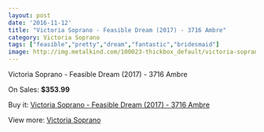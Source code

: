 ```yaml
---
layout: post
date: '2016-11-12'
title: "Victoria Soprano - Feasible Dream (2017) - 3716 Ambre"
category: Victoria Soprano
tags: ["feasible","pretty","dream","fantastic","bridesmaid"]
image: http://img.metalkind.com/100023-thickbox_default/victoria-soprano-feasible-dream-2017-3716-ambre.jpg
---
```

Victoria Soprano - Feasible Dream (2017) - 3716 Ambre

On Sales: **$353.99**
<a href="https://www.metalkind.com/en/victoria-soprano/22998-victoria-soprano-feasible-dream-2017-3716-ambre.html"><amp-img layout="responsive" width="600" height="600" src="//img.metalkind.com/100023-thickbox_default/victoria-soprano-feasible-dream-2017-3716-ambre.jpg" alt="Victoria Soprano - Feasible Dream (2017) - 3716 Ambre 0" /></a>
<a href="https://www.metalkind.com/en/victoria-soprano/22998-victoria-soprano-feasible-dream-2017-3716-ambre.html"><amp-img layout="responsive" width="600" height="600" src="//img.metalkind.com/100024-thickbox_default/victoria-soprano-feasible-dream-2017-3716-ambre.jpg" alt="Victoria Soprano - Feasible Dream (2017) - 3716 Ambre 1" /></a>
<a href="https://www.metalkind.com/en/victoria-soprano/22998-victoria-soprano-feasible-dream-2017-3716-ambre.html"><amp-img layout="responsive" width="600" height="600" src="//img.metalkind.com/100025-thickbox_default/victoria-soprano-feasible-dream-2017-3716-ambre.jpg" alt="Victoria Soprano - Feasible Dream (2017) - 3716 Ambre 2" /></a>
<a href="https://www.metalkind.com/en/victoria-soprano/22998-victoria-soprano-feasible-dream-2017-3716-ambre.html"><amp-img layout="responsive" width="600" height="600" src="//img.metalkind.com/100026-thickbox_default/victoria-soprano-feasible-dream-2017-3716-ambre.jpg" alt="Victoria Soprano - Feasible Dream (2017) - 3716 Ambre 3" /></a>
<a href="https://www.metalkind.com/en/victoria-soprano/22998-victoria-soprano-feasible-dream-2017-3716-ambre.html"><amp-img layout="responsive" width="600" height="600" src="//img.metalkind.com/100027-thickbox_default/victoria-soprano-feasible-dream-2017-3716-ambre.jpg" alt="Victoria Soprano - Feasible Dream (2017) - 3716 Ambre 4" /></a>
<a href="https://www.metalkind.com/en/victoria-soprano/22998-victoria-soprano-feasible-dream-2017-3716-ambre.html"><amp-img layout="responsive" width="600" height="600" src="//img.metalkind.com/100028-thickbox_default/victoria-soprano-feasible-dream-2017-3716-ambre.jpg" alt="Victoria Soprano - Feasible Dream (2017) - 3716 Ambre 5" /></a>
<a href="https://www.metalkind.com/en/victoria-soprano/22998-victoria-soprano-feasible-dream-2017-3716-ambre.html"><amp-img layout="responsive" width="600" height="600" src="//img.metalkind.com/100029-thickbox_default/victoria-soprano-feasible-dream-2017-3716-ambre.jpg" alt="Victoria Soprano - Feasible Dream (2017) - 3716 Ambre 6" /></a>
<a href="https://www.metalkind.com/en/victoria-soprano/22998-victoria-soprano-feasible-dream-2017-3716-ambre.html"><amp-img layout="responsive" width="600" height="600" src="//img.metalkind.com/100031-thickbox_default/victoria-soprano-feasible-dream-2017-3716-ambre.jpg" alt="Victoria Soprano - Feasible Dream (2017) - 3716 Ambre 7" /></a>

Buy it: [Victoria Soprano - Feasible Dream (2017) - 3716 Ambre](https://www.metalkind.com/en/victoria-soprano/22998-victoria-soprano-feasible-dream-2017-3716-ambre.html "Victoria Soprano - Feasible Dream (2017) - 3716 Ambre")

View more: [Victoria Soprano](https://www.metalkind.com/en/198-victoria-soprano "Victoria Soprano")